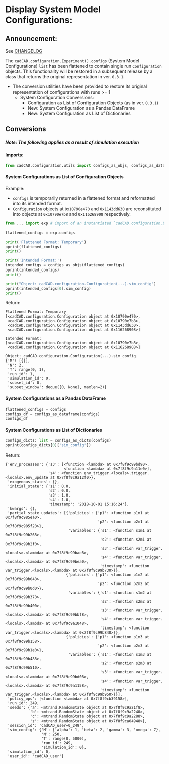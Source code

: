 # Display System Model Configurations:

## Announcement:

See [CHANGELOG](CHANGELOG.md)

The `cadCAD.configuration.Experiment().configs` (System Model Configurations) `list` has been flattened 
to contain single run `Configuration` objects. This functionality will be restored in a 
subsequent release by a class that returns the original representation in ver. `0.3.1`.
* The conversion utilities have been provided to restore its original representation of configurations with 
runs >= 1
    * System Configuration Conversions:
        * Configuration as List of Configuration Objects (as in ver. `0.3.1`) 
        * New: System Configuration as a Pandas DataFrame
        * New: System Configuration as List of Dictionaries

## Conversions
##### Note: The following applies as a result of simulation execution

#### Imports:
```python
from cadCAD.configuration.utils import configs_as_objs, configs_as_dataframe, configs_as_dicts
```

#### System Configurations as List of Configuration Objects
Example:
* `configs` is temporarily returned in a flattened format and reformatted into its intended format. 
* `Configuration` objects at `0x10790e470` and `0x1143dd630` are reconstituted into objects at `0x10790e7b8` 
and `0x116268908` respectively.
```python
from ... import exp # import of an instantiated `cadCAD.configuration.Experiment` object 

flattened_configs = exp.configs
         
print('Flattened Format: Temporary')  
pprint(flattened_configs)
print()

print('Intended Format:')
intended_configs = configs_as_objs(flattened_configs)
pprint(intended_configs)
print()

print("Object: cadCAD.configuration.Configuration(...).sim_config")
pprint(intended_configs[0].sim_config)
print()
```
Return:
```
Flattened Format: Temporary
[<cadCAD.configuration.Configuration object at 0x10790e470>,
 <cadCAD.configuration.Configuration object at 0x10790e7b8>,
 <cadCAD.configuration.Configuration object at 0x1143dd630>,
 <cadCAD.configuration.Configuration object at 0x116268908>]

Intended Format:
[<cadCAD.configuration.Configuration object at 0x10790e7b8>,
 <cadCAD.configuration.Configuration object at 0x116268908>]

Object: cadCAD.configuration.Configuration(...).sim_config
{'M': [{}],
 'N': 2,
 'T': range(0, 1),
 'run_id': 1,
 'simulation_id': 0,
 'subset_id': 0,
 'subset_window': deque([0, None], maxlen=2)}
```

#### System Configurations as a Pandas DataFrame
```python
flattened_configs = configs
configs_df = configs_as_dataframe(configs)
configs_df
```

#### System Configurations as List of Dictionaries
```python
configs_dicts: list = configs_as_dicts(configs)
pprint(configs_dicts[0]['sim_config'])
```
Return:
```
{'env_processes': {'s3': [<function <lambda> at 0x7f8f9c99bd90>,
                          <function <lambda> at 0x7f8f9c9a11e0>],
                   's4': <function env_trigger.<locals>.trigger.<locals>.env_update at 0x7f8f9c9a12f0>},
 'exogenous_states': {},
 'initial_state': {'s1': 0.0,
                   's2': 0.0,
                   's3': 1.0,
                   's4': 1.0,
                   'timestamp': '2018-10-01 15:16:24'},
 'kwargs': {},
 'partial_state_updates': [{'policies': {'p1': <function p1m1 at 0x7f8f9c985ea0>,
                                         'p2': <function p2m1 at 0x7f8f9c985f28>},
                            'variables': {'s1': <function s1m1 at 0x7f8f9c99b268>,
                                          's2': <function s2m1 at 0x7f8f9c99b2f0>,
                                          's3': <function var_trigger.<locals>.<lambda> at 0x7f8f9c99bae8>,
                                          's4': <function var_trigger.<locals>.<lambda> at 0x7f8f9c99bea0>,
                                          'timestamp': <function var_trigger.<locals>.<lambda> at 0x7f8f9c99b730>}},
                           {'policies': {'p1': <function p1m2 at 0x7f8f9c99b048>,
                                         'p2': <function p2m2 at 0x7f8f9c99b0d0>},
                            'variables': {'s1': <function s1m2 at 0x7f8f9c99b378>,
                                          's2': <function s2m2 at 0x7f8f9c99b400>,
                                          's3': <function var_trigger.<locals>.<lambda> at 0x7f8f9c99bbf8>,
                                          's4': <function var_trigger.<locals>.<lambda> at 0x7f8f9c9a1048>,
                                          'timestamp': <function var_trigger.<locals>.<lambda> at 0x7f8f9c99b840>}},
                           {'policies': {'p1': <function p1m3 at 0x7f8f9c99b158>,
                                         'p2': <function p2m3 at 0x7f8f9c99b1e0>},
                            'variables': {'s1': <function s1m3 at 0x7f8f9c99b488>,
                                          's2': <function s2m3 at 0x7f8f9c99b510>,
                                          's3': <function var_trigger.<locals>.<lambda> at 0x7f8f9c99bd08>,
                                          's4': <function var_trigger.<locals>.<lambda> at 0x7f8f9c9a1158>,
                                          'timestamp': <function var_trigger.<locals>.<lambda> at 0x7f8f9c99b950>}}],
 'policy_ops': [<function <lambda> at 0x7f8f9cb39158>],
 'run_id': 249,
 'seeds': {'a': <mtrand.RandomState object at 0x7f8f9c9a21f8>,
           'b': <mtrand.RandomState object at 0x7f8f9c9a2240>,
           'c': <mtrand.RandomState object at 0x7f8f9c9a2288>,
           'z': <mtrand.RandomState object at 0x7f8f9ca04948>},
 'session_id': 'cadCAD_user=0_249',
 'sim_config': {'M': {'alpha': 1, 'beta': 2, 'gamma': 3, 'omega': 7},
                'N': 250,
                'T': range(0, 5000),
                'run_id': 249,
                'simulation_id': 0},
 'simulation_id': 0,
 'user_id': 'cadCAD_user'}
```
